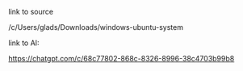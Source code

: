 
link to source 

/c/Users/glads/Downloads/windows-ubuntu-system

link to AI:

https://chatgpt.com/c/68c77802-868c-8326-8996-38c4703b99b8
